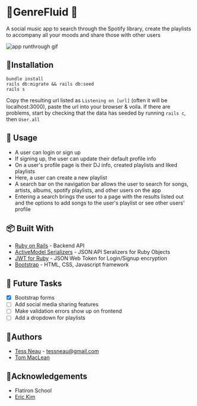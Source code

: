 # 🎸GenreFluid 🎸

A social music app to search through the Spotify library, create the playlists to accompany all your moods and share those with other users 

![app runthrough gif](https://giant.gfycat.com/GreatFrayedFennecfox.gif)


## 🧩Installation

```
bundle install
rails db:migrate && rails db:seed
rails s
```
Copy the resulting url listed as `Listening on [url]` (often it will be localhost:3000), paste the url into your browser & voila.
If there are problems, start by checking that the data has seeded by running `rails c`, then `User.all` 
      
      
## 🏹 Usage

* A user can login or sign up
* If signing up, the user can update their default profile info
* On a user's profile page is their DJ info, created playlists and liked playlists
* Here, a user can create a new playlist
* A search bar on the navigation bar allows the user to search for songs, artists, albums, spotify playlists, and other users on the app
* Entering a search brings the user to a page with the results listed out and the options to add songs to the user's playlist or see other users' profile
      
## 📦 Built With

* [Ruby on Rails](https://github.com/rails/rails) - Backend API
* [ActiveModel Serializers](https://github.com/rails-api/active_model_serializers) - JSON:API Seralizers for Ruby Objects
* [JWT for Ruby](https://github.com/jwt/ruby-jwt) - JSON Web Token for Login/Signup encryption
* [Bootstrap](https://github.com/twbs/bootstrap) - HTML, CSS, Javascript framework

## 🛒 Future Tasks

- [x] Bootstrap forms
- [ ] Add social media sharing features 
- [ ] Make validation errors show up on frontend
- [ ] Add a dropdown for playlists

## 🦴Authors

* [Tess Neau](https://github.com/tessneau) - tessneau@gmail.com
* [Tom MacLean](https://github.com/tommaclean)

## 🙏Acknowledgements

* Flatiron School
* [Eric Kim](https://github.com/HyeokJungKim) 
